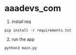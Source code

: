 # aaadevs_com

1. install req

```
pip install -r requirements.txt
```

2. run the app

```
python3 main.py
```
